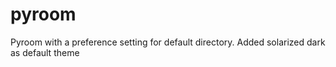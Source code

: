 # pyroom
Pyroom with a preference setting for default directory.
Added solarized dark as default theme
